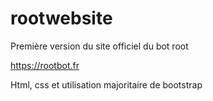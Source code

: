 # rootwebsite
Première version du site officiel du bot root

https://rootbot.fr

Html, css et utilisation majoritaire de bootstrap

